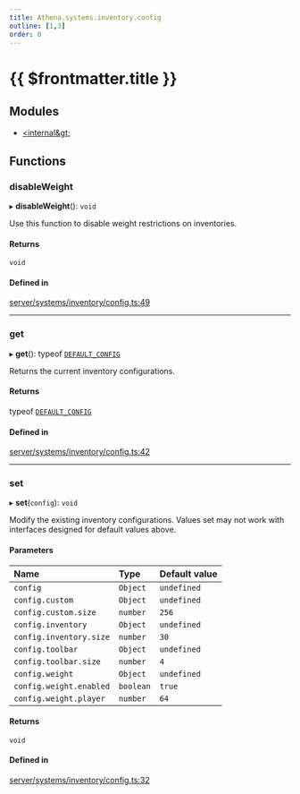 ```yaml
---
title: Athena.systems.inventory.config
outline: [1,3]
order: 0
---
```


# {{ $frontmatter.title }}


## Modules

- [&lt;internal\&gt;](server_systems_inventory_config__internal_.md)

## Functions

### disableWeight

▸ **disableWeight**(): `void`

Use this function to disable weight restrictions on inventories.

#### Returns

`void`

#### Defined in

[server/systems/inventory/config.ts:49](https://github.com/Stuyk/altv-athena/blob/ae8402672/src/core/server/systems/inventory/config.ts#L49)

___

### get

▸ **get**(): typeof [`DEFAULT_CONFIG`](server_systems_inventory_config__internal_.md#DEFAULT_CONFIG)

Returns the current inventory configurations.

#### Returns

typeof [`DEFAULT_CONFIG`](server_systems_inventory_config__internal_.md#DEFAULT_CONFIG)

#### Defined in

[server/systems/inventory/config.ts:42](https://github.com/Stuyk/altv-athena/blob/ae8402672/src/core/server/systems/inventory/config.ts#L42)

___

### set

▸ **set**(`config`): `void`

Modify the existing inventory configurations.
Values set may not work with interfaces designed for default values above.

#### Parameters

| Name | Type | Default value |
| :------ | :------ | :------ |
| `config` | `Object` | `undefined` |
| `config.custom` | `Object` | `undefined` |
| `config.custom.size` | `number` | `256` |
| `config.inventory` | `Object` | `undefined` |
| `config.inventory.size` | `number` | `30` |
| `config.toolbar` | `Object` | `undefined` |
| `config.toolbar.size` | `number` | `4` |
| `config.weight` | `Object` | `undefined` |
| `config.weight.enabled` | `boolean` | `true` |
| `config.weight.player` | `number` | `64` |

#### Returns

`void`

#### Defined in

[server/systems/inventory/config.ts:32](https://github.com/Stuyk/altv-athena/blob/ae8402672/src/core/server/systems/inventory/config.ts#L32)
